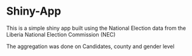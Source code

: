 # Shiny-App
This is a simple shiny app built using the National Election data from the Liberia National Election Commission (NEC)

 The aggregation was done on Candidates, county and gender level
